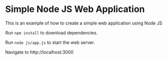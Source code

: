 # Simple Node JS Web Application

This is an example of how to create a simple web application using Node JS

Run `npm install` to download dependencies.

Run `node js/app.js` to start the web server.

Navigate to http://localhost:3000
